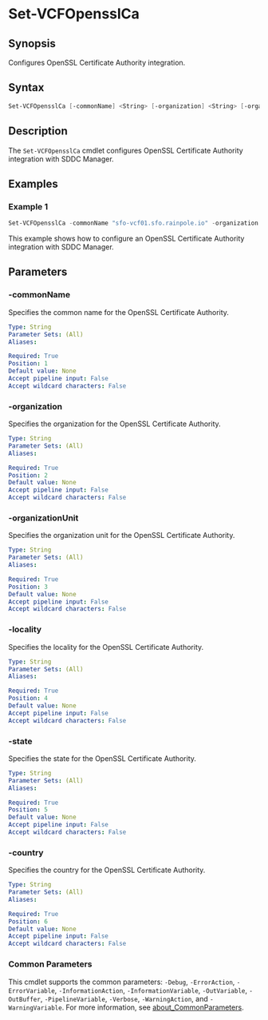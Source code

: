 # Set-VCFOpensslCa

## Synopsis

Configures OpenSSL Certificate Authority integration.

## Syntax

```powershell
Set-VCFOpensslCa [-commonName] <String> [-organization] <String> [-organizationUnit] <String> [-locality] <String> [-state] <String> [-country] <String> [<CommonParameters>]
```

## Description

The `Set-VCFOpensslCa` cmdlet configures OpenSSL Certificate Authority integration with SDDC Manager.

## Examples

### Example 1

```powershell
Set-VCFOpensslCa -commonName "sfo-vcf01.sfo.rainpole.io" -organization Rainpole -organizationUnit "Platform Engineering -locality "San Francisco" -state CA -country US
```

This example shows how to configure an OpenSSL Certificate Authority integration with SDDC Manager.

## Parameters

### -commonName

Specifies the common name for the OpenSSL Certificate Authority.

```yaml
Type: String
Parameter Sets: (All)
Aliases:

Required: True
Position: 1
Default value: None
Accept pipeline input: False
Accept wildcard characters: False
```

### -organization

Specifies the organization for the OpenSSL Certificate Authority.

```yaml
Type: String
Parameter Sets: (All)
Aliases:

Required: True
Position: 2
Default value: None
Accept pipeline input: False
Accept wildcard characters: False
```

### -organizationUnit

Specifies the organization unit for the OpenSSL Certificate Authority.

```yaml
Type: String
Parameter Sets: (All)
Aliases:

Required: True
Position: 3
Default value: None
Accept pipeline input: False
Accept wildcard characters: False
```

### -locality

Specifies the locality for the OpenSSL Certificate Authority.

```yaml
Type: String
Parameter Sets: (All)
Aliases:

Required: True
Position: 4
Default value: None
Accept pipeline input: False
Accept wildcard characters: False
```

### -state

Specifies the state for the OpenSSL Certificate Authority.

```yaml
Type: String
Parameter Sets: (All)
Aliases:

Required: True
Position: 5
Default value: None
Accept pipeline input: False
Accept wildcard characters: False
```

### -country

Specifies the country for the OpenSSL Certificate Authority.

```yaml
Type: String
Parameter Sets: (All)
Aliases:

Required: True
Position: 6
Default value: None
Accept pipeline input: False
Accept wildcard characters: False
```

### Common Parameters

This cmdlet supports the common parameters: `-Debug`, `-ErrorAction`, `-ErrorVariable`, `-InformationAction`, `-InformationVariable`, `-OutVariable`, `-OutBuffer`, `-PipelineVariable`, `-Verbose`, `-WarningAction`, and `-WarningVariable`. For more information, see [about_CommonParameters](http://go.microsoft.com/fwlink/?LinkID=113216).
